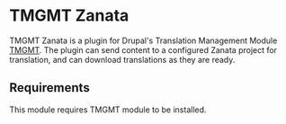 # TMGMT Zanata

TMGMT Zanata is a plugin for Drupal's Translation Management Module
[TMGMT](https://drupal.org/project/tmgmt). The plugin can send content to a
configured Zanata project for translation, and can download translations as
they are ready.

## Requirements

This module requires TMGMT module to be installed.
